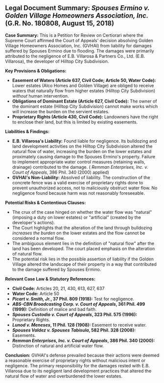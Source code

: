 ## Legal Document Summary: *Spouses Ermino v. Golden Village Homeowners Association, Inc.* (G.R. No. 180808, August 15, 2018)

**Case Summary:** This is a Petition for Review on Certiorari where the Supreme Court affirmed the Court of Appeals' decision absolving Golden Village Homeowners Association, Inc. (GVHAI) from liability for damages suffered by Spouses Ermino due to flooding. The damages were primarily attributed to the negligence of E.B. Villarosa & Partners Co., Ltd. (E.B. Villarosa), the developer of Hilltop City Subdivision.

**Key Provisions & Obligations:**

*   **Easement of Waters (Article 637, Civil Code; Article 50, Water Code):** Lower estates (Alco Homes and Golden Village) are obliged to receive waters that naturally flow from higher estates (Hilltop City Subdivision) *without* human intervention.
*   **Obligations of Dominant Estate (Article 627, Civil Code):** The owner of the dominant estate (Hilltop City Subdivision) cannot make works which will increase the burden on the servient estates.
*   **Proprietary Rights (Article 430, Civil Code):** Landowners have the right to enclose their land, but this is limited by existing easements.

**Liabilities & Findings:**

*   **E.B. Villarosa's Liability:** Found liable for negligence. Its bulldozing and land development activities on the Hilltop City Subdivision altered the natural flow of water, increasing the burden on the lower estates and proximately causing damage to the Spouses Ermino's property. Failure to implement appropriate water control measures (retaining walls, drainage) contributed to the damage. ( *Remman Enterprises, Inc. v. Court of Appeals*, 386 Phil. 340 (2000) applied)
*   **GVHAI's Non-Liability:** Absolved of liability. The construction of the concrete fence was a valid exercise of proprietary rights done to prevent unauthorized access, not to maliciously obstruct water flow. No negligence found because harm was not reasonably foreseeable.

**Potential Risks & Contentious Clauses:**

*   The crux of the case hinged on whether the water flow was "natural" (imposing a duty on lower estates) or "artificial" (created by the developer's actions).
*   The Court highlights that the alteration of the land through bulldozing *increases the burden* on the lower estates and the flow cannot be considered a normal flow.
*   The ambiguous element lies in the definition of "natural flow" after the land has been developed. The court placed emphasis on the alteration of natural flow.
*   The potential risk lies in the possible assertion of liability if the Golden Village altered the landscape of their property in a way that contributed to the damage suffered by Spouses Ermino.

**Relevant Case Law & Statutory References:**

*   **Civil Code:** Articles 20, 21, 430, 613, 627, 637
*   **Water Code:** Article 50
*   ***Picart v. Smith, Jr.*, 37 Phil. 809 (1918):** Test for negligence.
*   ***ABS-CBN Broadcasting Corp. v. Court of Appeals*, 361 Phil. 499 (1999):** Definition of malice and bad faith.
*   ***Spouses Custodio v. Court of Appeals*, 323 Phil. 575 (1996):** Proprietary Rights.
*   ***Lunod v. Meneses*, 11 Phil. 128 (1908):** Easement to receive water.
*   ***Spouses Valdez v. Spouses Tabisula*, 582 Phil. 328 (2008):** Easements.
*   ***Remman Enterprises, Inc. v. Court of Appeals*, 386 Phil. 340 (2000):** Distinction of natural and artificial water flow.

**Conclusion:** GVHAI's defense prevailed because their actions were deemed a reasonable exercise of proprietary rights without malicious intent or negligence. The primary responsibility for the damages rested with E.B. Villarosa due to its negligent land development practices that altered the natural flow of water and overburdened the lower estates.
